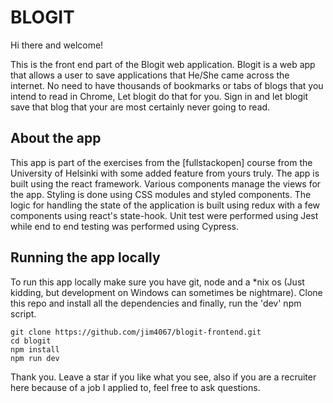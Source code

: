 # BLOGIT

Hi there and welcome!

This is the front end part of the Blogit web application. Blogit is a web app that allows a user to save applications that He/She came across the internet. No need to have thousands of bookmarks or tabs of blogs that you intend to read in Chrome, Let blogit do that for you. Sign in and let blogit save that blog that your are most certainly never going to read.

## About the app

This app is part of the exercises from the [fullstackopen] course from the University of Helsinki with some added feature from yours truly. The app is built using the react framework. Various components manage the views for the app. Styling is done using CSS modules and styled components. The logic for handling the state of the application is built using redux with a few components using react's state-hook. Unit test were performed using Jest while end to end testing was performed using Cypress.

## Running the app locally

To run this app locally make sure you have git, node and a \*nix os (Just kidding, but development on Windows can sometimes be nightmare).
Clone this repo and install all the dependencies and finally, run the 'dev' npm script.

```
git clone https://github.com/jim4067/blogit-frontend.git
cd blogit
npm install
npm run dev
```

Thank you. Leave a star if you like what you see, also if you are a recruiter here because of a job I applied to, feel free to ask questions.
